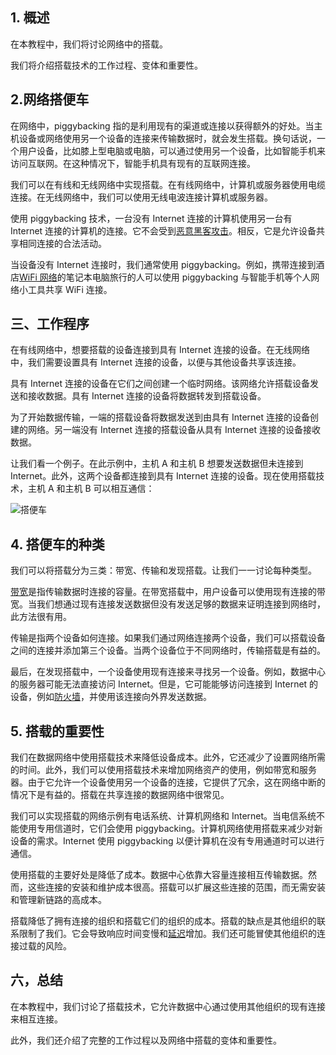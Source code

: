 ## 1. 概述

在本教程中，我们将讨论网络中的搭载。

我们将介绍搭载技术的工作过程、变体和重要性。

## 2.网络搭便车

在网络中，piggybacking 指的是利用现有的渠道或连接以获得额外的好处。当主机设备或网络使用另一个设备的连接来传输数据时，就会发生搭载。换句话说，一个用户设备，比如膝上型电脑或电脑，可以通过使用另一个设备，比如智能手机来访问互联网。在这种情况下，智能手机具有现有的互联网连接。

我们可以在有线和无线网络中实现搭载。在有线网络中，计算机或服务器使用电缆连接。在无线网络中，我们可以使用无线电波连接计算机或服务器。

使用 piggybacking 技术，一台没有 Internet 连接的计算机使用另一台有 Internet 连接的计算机的连接。它不会受到[恶意黑客攻击](https://www.baeldung.com/cs/phishing-attacks)。相反，它是允许设备共享相同连接的合法活动。

当设备没有 Internet 连接时，我们通常使用 piggybacking。例如，携带连接到酒店[WiFi 网络](https://en.wikipedia.org/wiki/Wi-Fi)的笔记本电脑旅行的人可以使用 piggybacking 与智能手机等个人网络小工具共享 WiFi 连接。

## 三、工作程序

在有线网络中，想要搭载的设备连接到具有 Internet 连接的设备。在无线网络中，我们需要设置具有 Internet 连接的设备，以便与其他设备共享该连接。

具有 Internet 连接的设备在它们之间创建一个临时网络。该网络允许搭载设备发送和接收数据。具有 Internet 连接的设备将数据转发到搭载设备。

为了开始数据传输，一端的搭载设备将数据发送到由具有 Internet 连接的设备创建的网络。另一端没有 Internet 连接的搭载设备从具有 Internet 连接的设备接收数据。

让我们看一个例子。在此示例中，主机 A 和主机 B 想要发送数据但未连接到 Internet。此外，这两个设备都连接到具有 Internet 连接的设备。现在使用搭载技术，主机 A 和主机 B 可以相互通信：

![搭便车](https://www.baeldung.com/wp-content/uploads/sites/4/2022/12/Piggybacking.drawio.png)

## 4. 搭便车的种类

我们可以将搭载分为三类：带宽、传输和发现搭载。让我们一一讨论每种类型。

[带宽](https://www.baeldung.com/cs/bandwidth-packet-loss-latency-jitter)是指传输数据时连接的容量。在带宽搭载中，用户设备可以使用现有连接的带宽。当我们想通过现有连接发送数据但没有发送足够的数据来证明连接到网络时，此方法很有用。

传输是指两个设备如何连接。如果我们通过网络连接两个设备，我们可以搭载设备之间的连接并添加第三个设备。当两个设备位于不同网络时，传输搭载是有益的。

最后，在发现搭载中，一个设备使用现有连接来寻找另一个设备。例如，数据中心的服务器可能无法直接访问 Internet。但是，它可能能够访问连接到 Internet 的设备，例如[防火墙](https://www.baeldung.com/cs/firewalls-intro)，并使用该连接向外界发送数据。

## 5. 搭载的重要性

我们在数据网络中使用搭载技术来降低设备成本。此外，它还减少了设置网络所需的时间。此外，我们可以使用搭载技术来增加网络资产的使用，例如带宽和服务器。由于它允许一个设备使用另一个设备的连接，它提供了冗余，这在网络中断的情况下是有益的。搭载在共享连接的数据网络中很常见。

我们可以实现搭载的网络示例有电话系统、计算机网络和 Internet。当电信系统不能使用专用信道时，它们会使用 piggybacking。计算机网络使用搭载来减少对新设备的需求。Internet 使用 piggybacking 以便计算机在没有专用通道时可以进行通信。

使用搭载的主要好处是降低了成本。数据中心依靠大容量连接相互传输数据。然而，这些连接的安装和维护成本很高。搭载可以扩展这些连接的范围，而无需安装和管理新链路的高成本。

搭载降低了拥有连接的组织和搭载它们的组织的成本。搭载的缺点是其他组织的联系限制了我们。它会导致响应时间变慢和[延迟](https://www.baeldung.com/cs/packet-time-latency-bandwidth)增加。我们还可能冒使其他组织的连接过载的风险。

## 六，总结

在本教程中，我们讨论了搭载技术，它允许数据中心通过使用其他组织的现有连接来相互连接。

此外，我们还介绍了完整的工作过程以及网络中搭载的变体和重要性。
